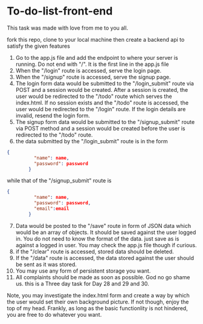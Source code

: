 # To-do-list-front-end

This task was made with love from me to you all.

fork this repo, clone to your local machine then create a backend api to satisfy the given features

1. Go to the app.js file and add the endpoint to where your server is running. Do not end with "/". It is the first line in the app.js file
2. When the "/login" route is accessed, serve the login page.
3. When the "/signup" route is accessed, serve the signup page.
4. The login form data would be submitted to the "/login_submit" route via POST and a session would be created. After a session is created, the user would be redirected to the "/todo" route which serves the index.html. If no session exists and the "/todo" route is accessed, the user would be redirected to the "/login" route. If the login details are invalid, resend the login form.
5. The signup form data would be submitted to the "/signup_submit" route via POST method and a session would be created before the user is redirected to the "/todo" route.
6. the data submitted by the "/login_submit" route is in the form 
```json
{
          "name": name,
          "password": password
        }
```
while that of the "/signup_submit" route is 
```json
{
          "name": name,
          "password": password,
          "email":email
        }
```
7. Data would be posted to the "/save" route in form of JSON data which would be an array of objects. It should be saved against the user logged in. You do not need to know the format of the data. just save as is against a logged in user. You may check the app.js file though if curious.
8. if the "/clear" route is accessed, stored data should be deleted.
9. If the "/data" route is accessed, the data stored against the user should be sent as it was stored.
10. You may use any form of persistent storage you want.
11. All complaints should be made as soon as possible. God no go shame us. this is a Three day task for Day 28 and 29 and 30.

Note, you may investigate the index.html form and create a way by which the user would set their own background picture. If not though, enjoy the top of my head. Frankly, as long as the basic functionlity is not hindered, you are free to do whatever you want.
